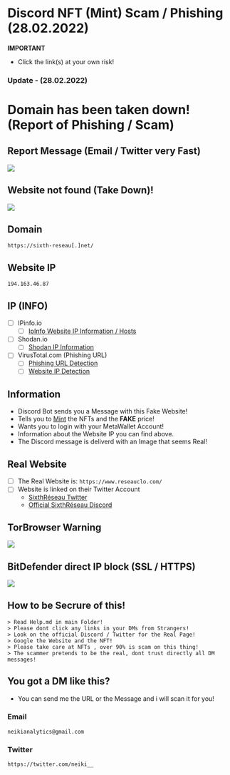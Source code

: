 # Discord NFT (Mint) Scam / Phishing (28.02.2022)

**IMPORTANT**
- Click the link(s) at your own risk!

### Update - (28.02.2022)
# Domain has been taken down! (Report of Phishing / Scam)

## Report Message (Email / Twitter very Fast)

![](https://neikianalytics.com/analytics/assets/images/a/report_email_succes_01.png)

## Website not found (Take Down)!

![](https://neikianalytics.com/analytics/assets/images/a/website_domain_down_01.png)

## Domain 
```
https://sixth-reseau[.]net/
```
## Website IP
```
194.163.46.87
```

## IP (INFO)
- [ ] IPinfo.io
    - [ ] [IpInfo Website IP Information / Hosts](https://ipinfo.io/194.163.46.87)

- [ ] Shodan.io
    - [ ] [Shodan IP Information](https://www.shodan.io/host/194.163.46.87)

- [ ] VirusTotal.com (Phishing URL)
    - [ ] [Phishing URL Detection](https://www.virustotal.com/gui/url/59bc164aca232618348d849d494b5a793d4c5e5280606ce6d687c1708a7ef57c?nocache=1)
    - [ ] [Website IP Detection](https://www.virustotal.com/gui/url/fb52819993cc67c068da4d2ecb9c51973dd2cda1f873d781dd3b405e9c492117?nocache=1)
 
## Information
- Discord Bot sends you a Message with this Fake Website!
- Tells you to [Mint](https://101blockchains.com/nft-minting/) the NFTs and the **FAKE** price!
- Wants you to login with your MetaWallet Account!
- Information about the Website IP you can find above.
- The Discord message is deliverd with an Image that seems Real!

## Real Website

- [ ] The Real Website is: `https://www.reseauclo.com/` 
- [ ] Website is linked on their Twitter Account
    - [SixthRéseau Twitter](https://twitter.com/SixthReseau/)
    - [Official SixthRéseau Discord](https://discord.gg/reseau)

## TorBrowser Warning

![](https://neikianalytics.com/analytics/assets/images/a/tor_warning_01.png)

## BitDefender direct IP block (SSL / HTTPS)

![](https://neikianalytics.com/analytics/assets/images/a/bitdefender_warning_01.png)

## How to be Secrure of this!

```
> Read Help.md in main Folder!
> Please dont click any links in your DMs from Strangers!
> Look on the official Discord / Twitter for the Real Page!
> Google the Website and the NFT!
> Please take care at NFTs , over 90% is scam on this thing!
> The scammer pretends to be the real, dont trust directly all DM messages!
```

## You got a DM like this?
- You can send me the URL or the Message and i will scan it for you!

### Email
```
neikianalytics@gmail.com
```

### Twitter
```
https://twitter.com/neiki__
```